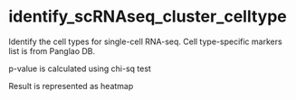 # identify_scRNAseq_cluster_celltype

Identify the cell types for single-cell RNA-seq. Cell type-specific markers list is from Panglao DB. 

p-value is calculated using chi-sq test

Result is represented as heatmap
